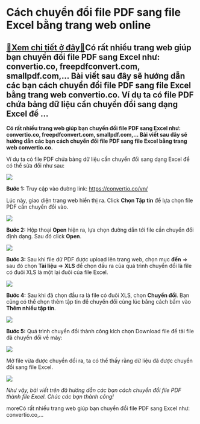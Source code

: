Cách chuyển đổi file PDF sang file Excel bằng trang web online
==============================================================

[:gift:Xem chi tiết ở đây:gift:](https://hddtvn.com/cach-chuyen-doi-file-pdf-sang-file-excel-bang-trang-web-online/)Có rất nhiều trang web giúp bạn chuyển đổi file PDF sang Excel như: convertio.co, freepdfconvert.com, smallpdf.com,… Bài viết sau đây sẽ hướng dẫn các bạn cách chuyển đổi file PDF sang file Excel bằng trang web convertio.co. Ví dụ ta có file PDF chứa bảng dữ liệu cần chuyển đổi sang dạng Excel để …
-----------------------------------------------------------------------------------------------------------------------------------------------------------------------------------------------------------------------------------------------------------------------------------------------------------

**Có rất nhiều trang web giúp bạn chuyển đổi file PDF sang Excel như: convertio.co, freepdfconvert.com, smallpdf.com,… Bài viết sau đây sẽ hướng dẫn các bạn cách chuyển đổi file PDF sang file Excel bằng trang web convertio.co.**


Ví dụ ta có file PDF chứa bảng dữ liệu cần chuyển đổi sang dạng Excel để có thể sửa đổi như sau:


![](https://hddtvn.com/wp-content/uploads/2021/01/PB75UZh.png)


**Bước 1:** Truy cập vào đường link: <https://convertio.co/vn/>


Lúc này, giao diện trang web hiển thị ra. Click **Chọn Tập tin** để lựa chọn file PDF cần chuyển đổi vào.


![](https://hddtvn.com/wp-content/uploads/2021/01/ZAAcCzu.png)


**Bước 2:** Hộp thoại **Open** hiện ra, lựa chọn đường dẫn tới file cần chuyển đổi định dạng. Sau đó click **Open**.


![](https://hddtvn.com/wp-content/uploads/2021/01/LbXg1nW.png)


**Bước 3:** Sau khi file dữ PDF được upload lên trang web, chọn mục **đến** => sau đó chọn **Tài liệu** => **XLS** để chọn đầu ra của quá trình chuyển đổi là file có đuôi XLS là một lại đuôi của file Excel.


![](https://hddtvn.com/wp-content/uploads/2021/01/piY7Rqk.png)


**Bước 4:** Sau khi đã chọn đầu ra là file có đuôi XLS, chọn **Chuyển đổi**. Bạn cũng có thể chọn thêm tập tin để chuyển đổi cùng lúc bằng cách bấm vào **Thêm nhiều tập tin**.


![](https://hddtvn.com/wp-content/uploads/2021/01/UIKf7JC.png)


**Bước 5:** Quá trình chuyển đổi thành công kích chọn Download file để tải file đã chuyển đổi về máy:


![](https://hddtvn.com/wp-content/uploads/2021/01/UWUp11D.png)


Mở file vừa được chuyển đổi ra, ta có thể thấy rằng dữ liệu đã được chuyển đổi sang file Excel.


![](https://hddtvn.com/wp-content/uploads/2021/01/u3wCBMi.png)


*Như vậy, bài viết trên đã hướng dẫn các bạn cách chuyển đổi file PDF thành file Excel. Chúc các bạn thành công!*


moreCó rất nhiều trang web giúp bạn chuyển đổi file PDF sang Excel như: convertio.co,…

